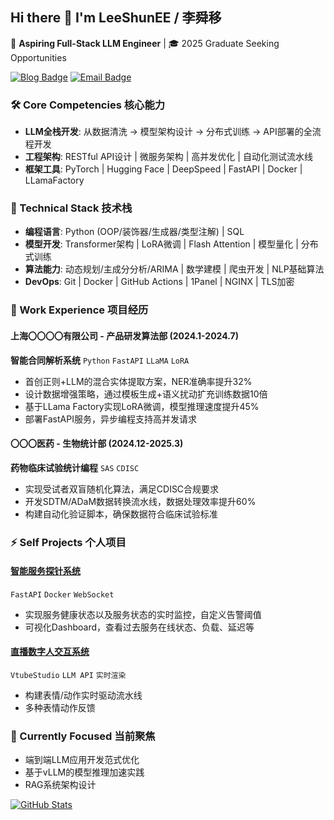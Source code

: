 ## Hi there 👋 I'm LeeShunEE / 李舜移

📌 ​**Aspiring Full-Stack LLM Engineer** | 🎓 2025 Graduate Seeking Opportunities

[![Blog Badge](https://img.shields.io/badge/个人博客-important)](https://www.xn--30q18ry71c.com/)
[![Email Badge](https://img.shields.io/badge/Email-2457013396@qq.com-blue?logo=gmail)](mailto:2457013396@qq.com)

### 🛠 Core Competencies 核心能力
- ​**LLM全栈开发**: 从数据清洗 → 模型架构设计 → 分布式训练 → API部署的全流程开发
- ​**工程架构**: RESTful API设计 | 微服务架构 | 高并发优化 | 自动化测试流水线
- ​**框架工具**: PyTorch | Hugging Face | DeepSpeed | FastAPI | Docker | LLamaFactory

### 🔧 Technical Stack 技术栈
- ​**编程语言**: Python (OOP/装饰器/生成器/类型注解) | SQL
- ​**模型开发**: Transformer架构 | LoRA微调 | Flash Attention | 模型量化 | 分布式训练
- ​**算法能力**: 动态规划/主成分分析/ARIMA | 数学建模 | 爬虫开发 | NLP基础算法
- ​**DevOps**: Git | Docker | GitHub Actions | 1Panel | NGINX | TLS加密

### 🚀 Work Experience 项目经历

#### 上海〇〇〇〇有限公司 - 产品研发算法部 (2024.1-2024.7)
**智能合同解析系统** `Python` `FastAPI` `LLaMA` `LoRA`
- 首创正则+LLM的混合实体提取方案，NER准确率提升32%
- 设计数据增强策略，通过模板生成+语义扰动扩充训练数据10倍
- 基于LLama Factory实现LoRA微调，模型推理速度提升45%
- 部署FastAPI服务，异步编程支持高并发请求

#### 〇〇〇医药 - 生物统计部 (2024.12-2025.3)
**药物临床试验统计编程**  `SAS` `CDISC`
- 实现受试者双盲随机化算法，满足CDISC合规要求
- 开发SDTM/ADaM数据转换流水线，数据处理效率提升60%
- 构建自动化验证脚本，确保数据符合临床试验标准

### ⚡ Self Projects 个人项目

#### [智能服务探针系统](https://github.com/LeeShunEE/connection_monitor_public)
`FastAPI` `Docker` `WebSocket`
- 实现服务健康状态以及服务状态的实时监控，自定义告警阈值
- 可视化Dashboard，查看过去服务在线状态、负载、延迟等

#### [直播数字人交互系统](https://github.com/LeeShunEE/aokov2_public)
`VtubeStudio` `LLM API` `实时渲染`
- 构建表情/动作实时驱动流水线
- 多种表情动作反馈

### 📌 Currently Focused 当前聚焦
- 端到端LLM应用开发范式优化
- 基于vLLM的模型推理加速实践
- RAG系统架构设计


[![GitHub Stats](https://github-readme-stats.vercel.app/api?username=LeeShunEE&show_icons=true&theme=radical)](https://github.com/LeeShunEE)
